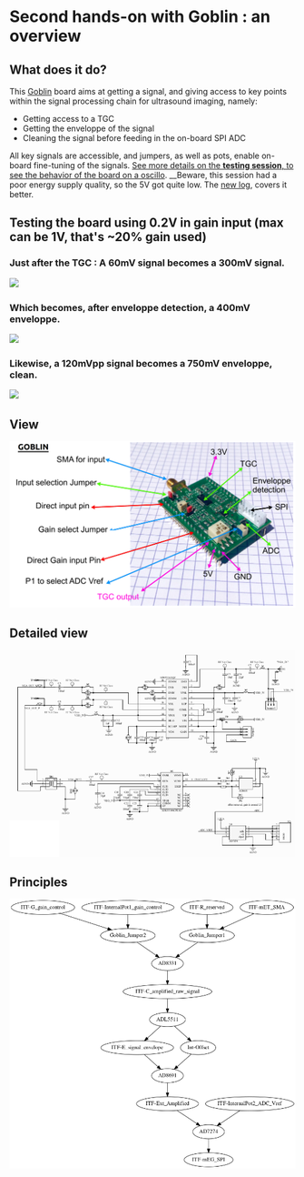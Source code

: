 # Second hands-on with Goblin : an overview

## What does it do?

This [Goblin](/goblin/) board aims at getting a signal, and giving access to key points within the signal processing chain for ultrasound imaging, namely:

* Getting access to a TGC
* Getting the enveloppe of the signal
* Cleaning the signal before feeding in the on-board SPI ADC

All key signals are accessible, and jumpers, as well as pots, enable on-board fine-tuning of the signals. [See more details on the __testing session__, to see the behavior of the board on a oscillo](/goblin/2016-07-08.md). __Beware, this session had a poor energy supply quality, so the 5V got quite low. The [new log](/goblin/2016-07-15.md), covers it better.

## Testing the board using 0.2V in gain input (max can be 1V, that's ~20% gain used)

### Just after the TGC : A 60mV signal becomes a 300mV signal.

![](/goblin/images/module/2016-07-15/TEK0000.JPG)

### Which becomes, after enveloppe detection, a 400mV enveloppe.

![](/goblin/images/module/2016-07-15/TEK0002.JPG)


### Likewise, a 120mVpp signal becomes a 750mV enveloppe, clean.

![](/goblin/images/module/2016-07-15/TEK0002.JPG)

## View

![](/goblin/images/module/GoblinModule.png)

## Detailed view

![](/goblin/images/module/schematics.png)

## Principles

![Block schema](/goblin/source/blocks.png)



